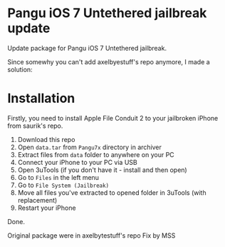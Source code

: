 # Pangu iOS 7 Untethered jailbreak update
Update package for Pangu iOS 7 Untethered jailbreak.

Since somewhy you can't add axelbyestuff's repo anymore, I made a solution:

# Installation

Firstly, you need to install Apple File Conduit 2 to your jailbroken iPhone from saurik's repo.

1. Download this repo
2. Open `data.tar` from `Pangu7x` directory in archiver
3. Extract files from `data` folder to anywhere on your PC
4. Connect your iPhone to your PC via USB
5. Open 3uTools (if you don't have it - install and then open)
6. Go to `Files` in the left menu
7. Go to `File System (Jailbreak)`
8. Move all files you've extracted to opened folder in 3uTools (with replacement)
9. Restart your iPhone

Done.

Original package were in axelbytestuff's repo
Fix by MSS
